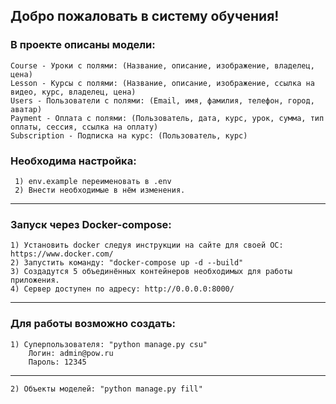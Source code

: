 ## Добро пожаловать в систему обучения!

### В проекте описаны модели:
    Course - Уроки с полями: (Название, описание, изображение, владелец, цена)
    Lesson - Курсы с полями: (Название, описание, изображение, ссылка на видео, курс, владелец, цена)
    Users - Пользователи с полями: (Email, имя, фамилия, телефон, город, аватар)
    Payment - Оплата с полями: (Пользователь, дата, курс, урок, сумма, тип оплаты, сессия, ссылка на оплату)
    Subscription - Подписка на курс: (Пользователь, курс)

###  Необходима настройка:
     1) env.example переименовать в .env
     2) Внести необходимые в нём изменения.
________________________

### Запуск через Docker-compose:
    1) Установить docker следуя инструкции на сайте для своей ОС: https://www.docker.com/
    2) Запустить команду: "docker-compose up -d --build"
    3) Создадутся 5 объединённых контейнеров необходимых для работы приложения. 
    4) Сервер доступен по адресу: http://0.0.0.0:8000/
    
________________________

### Для работы возможно создать:
    1) Суперпользователя: "python manage.py csu" 
        Логин: admin@pow.ru
        Пароль: 12345
________________________
    2) Объекты моделей: "python manage.py fill"
